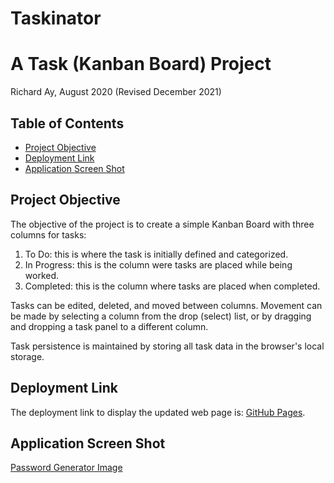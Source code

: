 # Taskinator

# A Task (Kanban Board) Project
Richard Ay, August 2020
(Revised December 2021)

## Table of Contents
* [Project Objective](#project-objective)
* [Deployment Link](#deployment-link)
* [Application Screen Shot](#application-screen-shot)

## Project Objective
The objective of the project is to create a simple Kanban Board with three columns for tasks:
1) To Do: this is where the task is initially defined and categorized.
2) In Progress: this is the column were tasks are placed while being worked.
3) Completed: this is the column where tasks are placed when completed.

Tasks can be edited, deleted, and moved between columns.  Movement can be made by selecting a column from the drop (select) list, or by dragging and dropping a task panel to a different column.

Task persistence is maintained by storing all task data in the browser's local storage.


## Deployment Link
The deployment link to display the updated web page is: 
[GitHub Pages](https://captainrich.github.io/taskinator/).  



## Application Screen Shot

[Password Generator Image](https://github.com/CaptainRich/taskinator/blob/master/screenshot.jpg)
